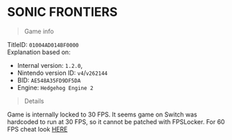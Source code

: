# SONIC FRONTIERS

> Game info

TitleID: `01004AD014BF0000`<br>
Explanation based on:
- Internal version: `1.2.0`, 
- Nintendo version ID: `v4`/`v262144`
- BID: `AE548A35FD9DF5DA`
- Engine: `Hedgehog Engine 2`

> Details

Game is internally locked to 30 FPS. It seems game on Switch was hardcoded to run at 30 FPS, so it cannot be patched with FPSLocker. 
For 60 FPS cheat look [HERE](https://github.com/ChanseyIsTheBest/NX-60FPS-RES-GFX-Cheats/blob/main/titles/01004AD014BF0000/cheats/AE548A35FD9DF5DA.txt)